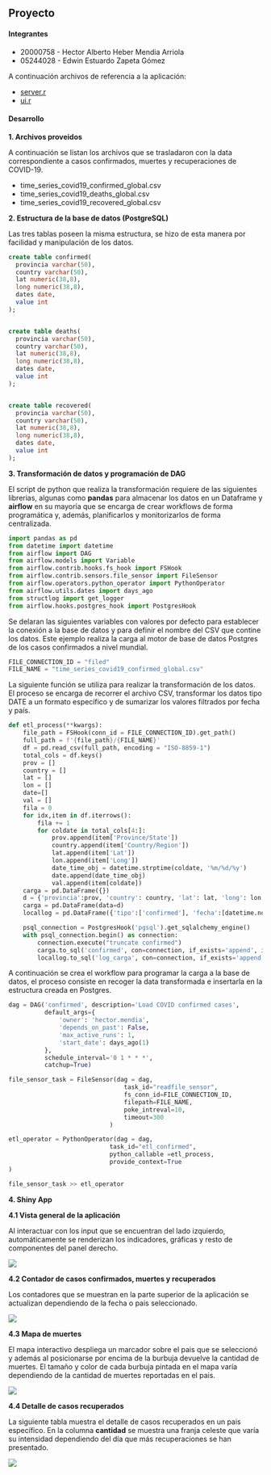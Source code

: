 ## Proyecto

#### Integrantes

* 20000758 - Hector Alberto Heber Mendia Arriola
* 05244028 - Edwin Estuardo Zapeta Gómez

A continuación archivos de referencia a la aplicación:

* [server.r](https://github.com/estuardozapeta/Product-Development-Proyecto/blob/main/server.R)
* [ui.r](https://github.com/estuardozapeta/Product-Development-Proyecto/blob/main/ui.R)

#### **Desarrollo** 

**1. Archivos proveidos**

A continuación se listan los archivos que se trasladaron con la data correspondiente a casos confirmados, muertes y recuperaciones de COVID-19.

* time_series_covid19_confirmed_global.csv
* time_series_covid19_deaths_global.csv
* time_series_covid19_recovered_global.csv

**2. Estructura de la base de datos (PostgreSQL)**

Las tres tablas poseen la misma estructura, se hizo de esta manera por facilidad y manipulación de los datos.

```sql
create table confirmed(
  provincia varchar(50),
  country varchar(50),
  lat numeric(38,8),
  long numeric(38,8),
  dates date,
  value int
);


create table deaths(
  provincia varchar(50),
  country varchar(50),
  lat numeric(38,8),
  long numeric(38,8),
  dates date,
  value int
);


create table recovered(
  provincia varchar(50),
  country varchar(50),
  lat numeric(38,8),
  long numeric(38,8),
  dates date,
  value int
);

```

**3. Transformación de datos y programación de DAG**

El script de python que realiza la transformación requiere de las siguientes librerias, algunas como **pandas** para almacenar los datos en un Dataframe y **airflow** en su mayoría que se encarga de crear workflows de forma programática y, además, planificarlos y monitorizarlos de forma centralizada.

```python
import pandas as pd
from datetime import datetime
from airflow import DAG
from airflow.models import Variable
from airflow.contrib.hooks.fs_hook import FSHook
from airflow.contrib.sensors.file_sensor import FileSensor
from airflow.operators.python_operator import PythonOperator
from airflow.utils.dates import days_ago
from structlog import get_logger
from airflow.hooks.postgres_hook import PostgresHook

```

Se delaran las siguientes variables con valores por defecto para establecer la conexión a la base de datos y para definir el nombre del CSV que contine los datos. Este ejemplo realiza la carga al motor de base de datos Postgres de los casos confirmados a nivel mundial.

```python
FILE_CONNECTION_ID = "filed"
FILE_NAME = "time_series_covid19_confirmed_global.csv"
```

La siguiente función se utiliza para realizar la transformación de los datos. El proceso se encarga de recorrer el archivo CSV, transformar los datos tipo DATE a un formato específico y de sumarizar los valores filtrados por fecha y país.

```python
def etl_process(**kwargs):
    file_path = FSHook(conn_id = FILE_CONNECTION_ID).get_path()
    full_path = f'{file_path}/{FILE_NAME}'
    df = pd.read_csv(full_path, encoding = "ISO-8859-1")
    total_cols = df.keys()
    prov = []
    country = []
    lat = []
    lon = []
    date=[]
    val = []
    fila = 0
    for idx,item in df.iterrows():
        fila += 1
        for coldate in total_cols[4:]:
            prov.append(item['Province/State'])
            country.append(item['Country/Region'])
            lat.append(item['Lat'])
            lon.append(item['Long'])
            date_time_obj = datetime.strptime(coldate, '%m/%d/%y')
            date.append(date_time_obj)
            val.append(item[coldate])
    carga = pd.DataFrame({})
    d = {'provincia':prov, 'country': country, 'lat': lat, 'long': lon, 'dates': date, 'value':val}
    carga = pd.DataFrame(data=d)
    locallog = pd.DataFrame({'tipo':['confirmed'], 'fecha':[datetime.now()]})

    psql_connection = PostgresHook('pgsql').get_sqlalchemy_engine()
    with psql_connection.begin() as connection:
        connection.execute("truncate confirmed")
        carga.to_sql('confirmed', con=connection, if_exists='append', index=False)
        locallog.to_sql('log_carga', con=connection, if_exists='append', index=False)        
```

A continuación se crea el workflow para programar la carga a la base de datos, el proceso consiste en recoger la data transformada e insertarla en la estructura creada en Postgres.

```python       
dag = DAG('confirmed', description='Load COVID confirmed cases',
          default_args={
              'owner': 'hector.mendia',
              'depends_on_past': False,
              'max_active_runs': 1,
              'start_date': days_ago(1)
          },
          schedule_interval='0 1 * * *',
          catchup=True)

file_sensor_task = FileSensor(dag = dag,
                                task_id="readfile_sensor",
                                fs_conn_id=FILE_CONNECTION_ID,
                                filepath=FILE_NAME,
                                poke_intreval=10,
                                timeout=300
                            )

etl_operator = PythonOperator(dag = dag,
                            task_id="etl_confirmed",
                            python_callable =etl_process,
                            provide_context=True
)

file_sensor_task >> etl_operator
```

**4. Shiny App**

**4.1 Vista general de la aplicación**

Al interactuar con los input que se encuentran del lado izquierdo, automáticamente se renderizan los indicadores, gráficas y resto de componentes del panel derecho.

<img src="https://raw.githubusercontent.com/estuardozapeta/Product-Development-Proyecto/main/image-1.png">

**4.2 Contador de casos confirmados, muertes y recuperados**

Los contadores que se muestran en la parte superior de la aplicación se actualizan dependiendo de la fecha o pais seleccionado.

<img src="https://raw.githubusercontent.com/estuardozapeta/Product-Development-Proyecto/main/image-2.png">

**4.3 Mapa de muertes**

El mapa interactivo despliega un marcador sobre el pais que se seleccionó y además al posicionarse por encima de la burbuja devuelve la cantidad de muertes. El tamaño y color de cada burbuja pintada en el mapa varía dependiendo de la cantidad de muertes reportadas en el pais.

<img src="https://raw.githubusercontent.com/estuardozapeta/Product-Development-Proyecto/main/image-3.png">

**4.4 Detalle de casos recuperados**

La siguiente tabla muestra el detalle de casos recuperados en un pais específico. En la columna **cantidad** se muestra una franja celeste que varía su intensidad dependiendo del día que más recuperaciones se han presentado.

<img src="https://raw.githubusercontent.com/estuardozapeta/Product-Development-Proyecto/main/image-4.png">